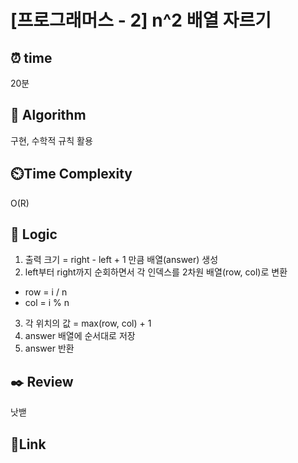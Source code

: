 # [프로그래머스 - 2] n^2 배열 자르기 


## ⏰ **time**
20분

## :pushpin: **Algorithm**
구현, 수학적 규칙 활용 

## ⏲️**Time Complexity**
O(R)

## :round_pushpin: **Logic**
1. 출력 크기 = right - left + 1 만큼 배열(answer) 생성
2. left부터 right까지 순회하면서 각 인덱스를 2차원 배열(row, col)로 변환
- row = i / n
- col = i % n
3. 각 위치의 값 = max(row, col) + 1
4. answer 배열에 순서대로 저장
5. answer 반환


## :black_nib: **Review** 
낫밷

## 📡**Link**
